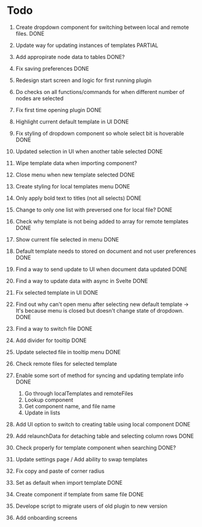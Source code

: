# Todo

1. Create dropdown component for switching between local and remote files. DONE
3. Update way for updating instances of templates PARTIAL
4. Add appropirate node data to tables DONE?
5. Fix saving preferences DONE
6. Redesign start screen and logic for first running plugin
7. Do checks on all functions/commands for when different number of nodes are selected
8. Fix first time opening plugin DONE
9. Highlight current default template in UI DONE
10. Fix styling of dropdown component so whole select bit is hoverable DONE
11. Updated selection in UI when another table selected DONE
12. Wipe template data when importing component?
13. Close menu when new template selected DONE
14. Create styling for local templates menu DONE
15. Only apply bold text to titles (not all selects) DONE
16. Change to only one list with preversed one for local file? DONE
17. Check why template is not being added to array for remote templates DONE
18. Show current file selected in menu DONE
19. Default template needs to stored on document and not user preferences DONE
20. Find a way to send update to UI when document data updated DONE
21. Find a way to update data with async in Svelte DONE
22. Fix selected template in UI DONE
23. Find out why can't open menu after selecting new default template -> It's because menu is closed but doesn't change state of dropdown. DONE
24. Find a way to switch file DONE
25. Add divider for tooltip DONE
26. Update selected file in tooltip menu DONE
27. Check remote files for selected template


1. Enable some sort of method for syncing and updating template info DONE
    1. Go through localTemplates and remoteFiles
    2. Lookup component
    3. Get component name, and file name
    4. Update in lists
3. Add UI option to switch to creating table using local component DONE
4. Add relaunchData for detaching table and selecting column rows DONE



1. Check properly for template component when searching DONE?
2. Update settings page / Add ability to swap templates
3. Fix copy and paste of corner radius
4. Set as default when import template DONE
5. Create component if template from same file DONE
6. Develope script to migrate users of old plugin to new version
7. Add onboarding screens